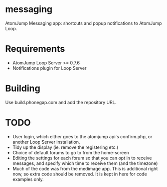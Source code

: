 # messaging
AtomJump Messaging app: shortcuts and popup notifications to AtomJump Loop.


# Requirements

* AtomJump Loop Server >= 0.7.6
* Notifications plugin for Loop Server


# Building

Use build.phonegap.com and add the repository URL.


# TODO

* User login, which either goes to the atomjump api's confirm.php, or another Loop Server installation.
* Tidy up the display (ie. remove the registering etc.)
* Choice of default forums to go to from the home-screen
* Editing the settings for each forum so that you can opt in to receive messages, and specify which time to receive them (and the timezone)
* Much of the code was from the medimage app. This is additional right now, so extra code should be removed. It is kept in here for code examples only.

